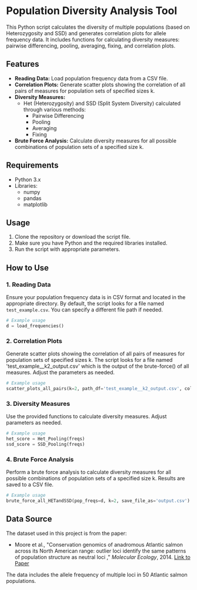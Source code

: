 
# Population Diversity Analysis Tool

This Python script calculates the diversity of multiple populations (based on Heterozygosity and SSD) and generates correlation plots for allele frequency data. It includes functions for calculating diversity measures: pairwise differencing, pooling, averaging, fixing, and correlation plots.

## Features

- **Reading Data:** Load population frequency data from a CSV file.
- **Correlation Plots:** Generate scatter plots showing the correlation of all pairs of measures for population sets of specified sizes k.
- **Diversity Measures:**
  - Het (Heterozygosity) and SSD (Split System Diversity) calculated through various methods:
    - Pairwise Differencing
    - Pooling
    - Averaging
    - Fixing
- **Brute Force Analysis:** Calculate diversity measures for all possible combinations of population sets of a specified size k.

## Requirements

- Python 3.x
- Libraries:
  - numpy
  - pandas
  - matplotlib

## Usage

1. Clone the repository or download the script file.
2. Make sure you have Python and the required libraries installed.
3. Run the script with appropriate parameters.

## How to Use

### 1. Reading Data

Ensure your population frequency data is in CSV format and located in the appropriate directory. By default, the script looks for a file named `test_example.csv`. You can specify a different file path if needed. 

```python
# Example usage
d = load_frequencies()
```

### 2. Correlation Plots

Generate scatter plots showing the correlation of all pairs of measures for population sets of specified sizes k. The script looks for a file named 'test_example__k2_output.csv' which is the output of the brute-force() of all measures. Adjust the parameters as needed.

```python
# Example usage
scatter_plots_all_pairs(k=2, path_df='test_example__k2_output.csv', col_index='Unnamed: 0')
```

### 3. Diversity Measures

Use the provided functions to calculate diversity measures. Adjust parameters as needed.

```python
# Example usage
het_score = Het_Pooling(freqs)
ssd_score = SSD_Pooling(freqs)
```

### 4. Brute Force Analysis

Perform a brute force analysis to calculate diversity measures for all possible combinations of population sets of a specified size k. Results are saved to a CSV file.

```python
# Example usage
brute_force_all_HETandSSD(pop_freqs=d, k=2, save_file_as='output.csv')
```

## Data Source

The dataset used in this project is from the paper:

- Moore et al., "Conservation genomics of anadromous Atlantic salmon across its North American range: outlier loci identify the same patterns of population structure as neutral loci
," *Molecular Ecology*, 2014. [Link to Paper]( https://doi.org/10.1111/mec.12972)

The data includes the allele frequency of multiple loci in 50 Atlantic salmon populations.
